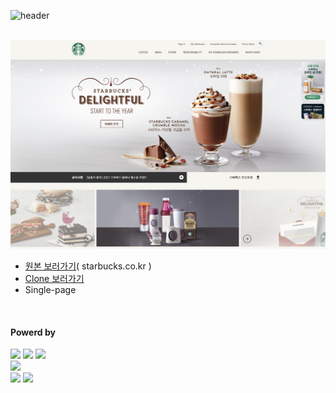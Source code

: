 ![header](https://capsule-render.vercel.app/api?type=waving&color=4078c0&height=180&section=header&text=starbucks.co.kr%20-%20Clone&fontSize=45&animation=fadeIn&fontAlignY=38&desc=FrontEnd16&descAlignY=55&descAlign=85)

&nbsp;&nbsp;&nbsp;&nbsp;
<img src="https://raw.githubusercontent.com/yonghun16/starbucks_clone/main/main_img.png" width=800px />
	
<ul>
	<li>
		<a href="https://www.starbucks.co.kr">원본 보러가기</a>( starbucks.co.kr )
	</li>
	<li>
		<a href="https://yonghun16.github.io/starbucks_clone/">Clone 보러가기</a>
	</li>
	<li>
		Single-page
	</li>
</ul>
</br>
<h4>Powerd by</h4>
<div>
	<!-- HTML --><a href="https://html.spec.whatwg.org/"><img src="https://img.shields.io/badge/HTML5-E34F26?style=flat&logo=HTML5&logoColor=white" /></a>
	<!-- CSS --><a href="https://www.w3.org/Style/CSS/"><img src="https://img.shields.io/badge/CSS3-1572B6?style=flat&logo=CSS3&logoColor=white" /></a>
	<!-- JavaScript --><a href="https://www.ecma-international.org/"><img src="https://img.shields.io/badge/JavaScript-F7DF1E?style=flat&logo=JavaScript&logoColor=white" /></a>
  <br>
	<!-- Github --><a href="https://github.com/"><img src="https://img.shields.io/badge/GitHub-181717?style=flat&logo=GitHub&logoColor=white" /></a>
 	<br>
	<!-- Novim --><a href="https://neovim.io/"><img src="https://img.shields.io/badge/Neovim-01B952?style=flat&logo=neovim&logoColor=white" /></a>
	<!-- VScode --><a href="https://code.visualstudio.com/"><img src="https://img.shields.io/badge/Visual%20Studio%20Code-007ACC?style=flat&logo=VisualStudioCode&logoColor=white" /></a>

</div>
